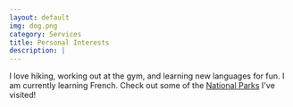 ```yaml
---
layout: default
img: dog.png
category: Services
title: Personal Interests
description: |
---
```

  I love hiking, working out at the gym, and learning new languages for fun.
  I am currently learning French. 
  Check out some of the [National Parks](https://www.dropbox.com/sh/fhhmdooicgaxaob/AAD_-dnNCAG2Og3oF0iDdMtfa?dl=0) I've visited!